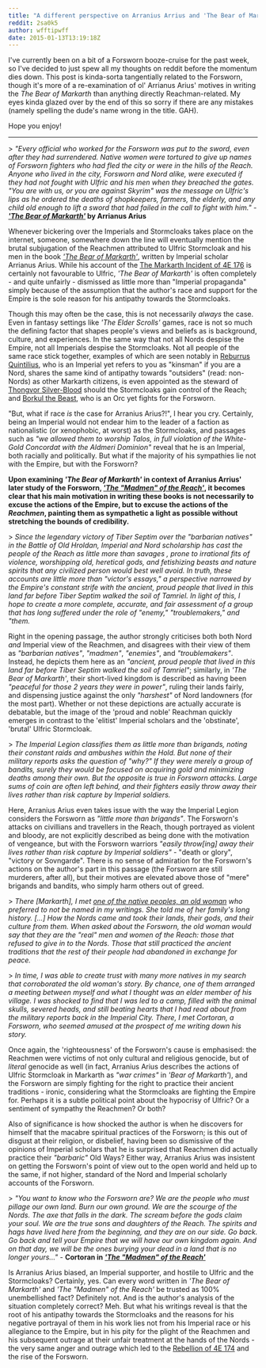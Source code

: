 ```yaml
---
title: "A different perspective on Arranius Arrius and 'The Bear of Markarth'"
reddit: 2sa0k5
author: wfftipwff
date: 2015-01-13T13:19:18Z
---
```


I've currently been on a bit of a Forsworn booze-cruise for the past week,  so I've decided to just spew all my thoughts on reddit before the momentum dies down. This post is kinda-sorta tangentially related to the Forsworn, though it's more of a re-examination of ol' Arrianus Arius' motives in writing the *The Bear of Markarth* than anything directly Reachman-related. My eyes kinda glazed over by the end of this so sorry if there are any mistakes (namely spelling the dude's name wrong in the title. GAH).

Hope you enjoy!

---

&gt; *"Every official who worked for the Forsworn was put to the sword, even after they had surrendered. Native women were tortured to give up names of Forsworn fighters who had fled the city or were in the hills of the Reach. Anyone who lived in the city, Forsworn and Nord alike, were executed if they had not fought with Ulfric and his men when they breached the gates. "You are with us, or you are against Skyrim" was the message on Ulfric's lips as he ordered the deaths of shopkeepers, farmers, the elderly, and any child old enough to lift a sword that had failed in the call to fight with him."* - ***['The Bear of Markarth'](http://uesp.net/wiki/Skyrim:The_Bear_of_Markarth)* by Arrianus Arius**

Whenever bickering over the Imperials and Stormcloaks takes place on the internet, someone, somewhere down the line will eventually mention the brutal subjugation of the Reachmen attributed to Ulfric Stormcloak and his men in the book *['The Bear of Markarth'](http://uesp.net/wiki/Skyrim:The_Bear_of_Markarth)*, written by Imperial scholar Arrianus Arius. While his account of the [The Markarth Incident of 4E 176](http://uesp.net/wiki/Lore:Ulfric_Stormcloak#The_Markarth_Incident) is certainly not favourable to Ulfric, *'The Bear of Markarth'* is often completely - and quite unfairly - dismissed as little more than "Imperial propaganda" simply because of the assumption that the author's race and support for the Empire is the sole reason for his antipathy towards the Stormcloaks.

Though this may often be the case, this is not necessarily *always* the case. Even in fantasy settings like *'The Elder Scrolls'* games, race is not so much the defining factor that shapes people's views and beliefs as is background, culture, and experiences. In the same way that not all Nords despise the Empire, not all Imperials despise the Stormcloaks. Not all people of the same race stick together, examples of which are seen notably in [Reburrus Quintilius](http://www.uesp.net/wiki/Skyrim:Reburrus_Quintilius), who is an Imperial yet refers to you as "kinsman" if you are a Nord, shares the same kind of antipathy towards "outsiders" (read: non-Nords) as other Markarth citizens, is even appointed as the steward of [Thongvor Silver-Blood](http://www.uesp.net/wiki/Skyrim:Thongvor_Silver-Blood) should the Stormcloaks gain control of the Reach; and [Borkul the Beast](http://uesp.net/wiki/Skyrim:Borkul_the_Beast), who is an Orc yet fights for the Forsworn.

"But, what if race *is* the case for Arranius Arius?!", I hear you cry. Certainly, being an Imperial would not endear him to the leader of a faction as nationalistic (or xenophobic, at worst) as the Stormcloaks, and passages such as *"we allowed them to worship Talos, in full violation of the White-Gold Concordat with the Aldmeri Dominion"* reveal that he is an Imperial, both racially and politically. But what if the majority of his sympathies lie not with the Empire, but with the Forsworn?

**Upon examining *'The Bear of Markarth'* in context of Arranius Arrius' later study of the Forsworn, [*'The "Madmen" of the Reach'*](http://uesp.net/wiki/Skyrim:The_%22Madmen%22_of_the_Reach), it becomes clear that his main motivation in writing these books is not necessarily to excuse the actions of the Empire, but to excuse the actions of the *Reachmen*, painting them as sympathetic a light as possible without stretching the bounds of credibility.**

&gt; *Since the legendary victory of Tiber Septim over the "barbarian natives" in the Battle of Old Hroldan, Imperial and Nord scholarship has cast the people of the Reach as little more than savages , prone to irrational fits of violence, worshipping old, heretical gods, and fetishizing beasts and nature spirits that any civilized person would best well avoid. In truth, these accounts are little more than "victor's essays," a perspective narrowed by the Empire's constant strife with the ancient, proud people that lived in this land far before Tiber Septim walked the soil of Tamriel. In light of this, I hope to create a more complete, accurate, and fair assessment of a group that has long suffered under the role of "enemy," "troublemakers," and "them.*

Right in the opening passage, the author strongly criticises both both Nord *and* Imperial view of the Reachmen, and disagrees with their view of them as *"barbarian natives"*, *"madmen"*, *"enemies"*, and *"troublemakers"*. Instead, he depicts them here as an *"ancient, proud people that lived in this land far before Tiber Septim walked the soil of Tamriel"*; similarly, in *'The Bear of Markarth'*, their short-lived kingdom is described as having been *"peaceful for those 2 years they were in power"*, ruling their lands fairly, and dispensing justice against the only *"harshest"* of Nord landowners (for the most part). Whether or not these depictions are actually accurate is debatable, but the image of the 'proud and noble' Reachman quickly emerges in contrast to the 'elitist' Imperial scholars and the 'obstinate', 'brutal' Ulfric Stormcloak.

&gt; *The Imperial Legion classifies them as little more than brigands, noting their constant raids and ambushes within the Hold. But none of their military reports asks the question of "why?" If they were merely a group of bandits, surely they would be focused on acquiring gold and minimizing deaths among their own. But the opposite is true in Forsworn attacks. Large sums of coin are often left behind, and their fighters easily throw away their lives rather than risk capture by Imperial soldiers.*

Here, Arranius Arius even takes issue with the way the Imperial Legion considers the Forsworn as *"little more than brigands"*. The Forsworn's attacks on civillians and travellers in the Reach, though portrayed as violent and bloody, are not explicitly described as being done with the motivation of vengeance, but with the Forsworn warriors *"easily throw[ing] away their lives rather than risk capture by Imperial soldiers"* - "death or glory", "victory or Sovngarde". There is no sense of admiration for the Forsworn's actions on the author's part in this passage (the Forsworn are still murderers, after all), but their motives are elevated above those of "mere" brigands and bandits, who simply harm others out of greed.

&gt; *There [Markarth], I met [one of the native peoples, an old woman](http://www.uesp.net/wiki/Skyrim:Nana_Ildene) who preferred to not be named in my writings. She told me of her family's long history. [...] How the Nords came and took their lands, their gods, and their culture from them. When asked about the Forsworn, the old woman would say that they are the "real" men and women of the Reach: those that refused to give in to the Nords. Those that still practiced the ancient traditions that the rest of their people had abandoned in exchange for peace.*

&gt; *In time, I was able to create trust with many more natives in my search that corroborated the old woman's story. By chance, one of them arranged a meeting between myself and what I thought was an elder member of his village. I was shocked to find that I was led to a camp, filled with the animal skulls, severed heads, and still beating hearts that I had read about from the military reports back in the Imperial City. There, I met Cortoran, a Forsworn, who seemed amused at the prospect of me writing down his story.*

Once again, the 'righteousness' of the Forsworn's cause is emphasised: the Reachmen were victims of not only cultural and religious genocide, but of *literal* genocide as well (in fact, Arranius Arius describes the actions of Ulfric Stormcloak in Markarth as *"war crimes"* in *'Bear of Markarth'*), and the Forsworn are simply fighting for the right to practice their ancient traditions - ironic, considering what the Stormcloaks are fighting the Empire for. Perhaps it is a subtle political point about the hypocrisy of Ulfric? Or a sentiment of sympathy the Reachmen? Or both? 

Also of significance is how shocked the author is when he discovers for himself that the macabre spiritual practices of the Forsworn; is this out of disgust at their religion, or disbelief, having been so dismissive of the opinions of Imperial scholars that he is surprised that Reachmen did actually practice their *"barbaric"* Old Ways? Either way, Arranius Arius was insistent on getting the Forsworn's point of view out to the open world and held up to the same, if not higher, standard of the Nord and Imperial scholarly accounts of the Forsworn.

&gt; *"You want to know who the Forsworn are? We are the people who must pillage our own land. Burn our own ground. We are the scourge of the Nords. The axe that falls in the dark. The scream before the gods claim your soul. We are the true sons and daughters of the Reach. The spirits and hags have lived here from the beginning, and they are on our side. Go back. Go back and tell your Empire that we will have our own kingdom again. And on that day, we will be the ones burying your dead in a land that is no longer yours..."* - **Cortoran in [*'The "Madmen" of the Reach'*](http://uesp.net/wiki/Skyrim:The_%22Madmen%22_of_the_Reach)**

Is Arranius Arius biased, an Imperial supporter, and hostile to Ulfric and the Stormcloaks? Certainly, yes. Can every word written in *'The Bear of Markarth'* and *'The "Madmen" of the Reach'* be trusted as 100% unembellished fact? Definitely not. And is the author's analysis of the situation completely correct? Meh. But what his writings reveal is that the root of his antipathy towards the Stormcloaks and the reasons for his negative portrayal of them in his work lies not from his Imperial race or his allegiance to the Empire, but in his pity for the plight of the Reachmen and his subsequent outrage at their unfair treatment at the hands of the Nords - the very same anger and outrage which led to the [Rebellion of 4E 174](http://uesp.net/wiki/Lore:Forsworn_Rebellion) and the rise of the Forsworn.

